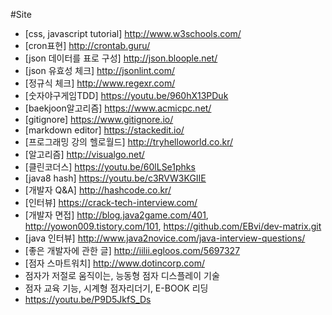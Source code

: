 ﻿#Site

- [css, javascript tutorial] http://www.w3schools.com/
- [cron표현] http://crontab.guru/
- [json 데이터를 표로 구성] http://json.bloople.net/
- [json 유효성 체크] http://jsonlint.com/
- [정규식 체크] http://www.regexr.com/
- [숫자야구게임TDD] https://youtu.be/960hX13PDuk
- [baekjoon알고리즘] https://www.acmicpc.net/
- [gitignore] https://www.gitignore.io/
- [markdown editor] https://stackedit.io/
- [프로그래밍 강의 헬로월드] http://tryhelloworld.co.kr/
- [알고리즘] http://visualgo.net/
- [클린코더스] https://youtu.be/60lLSe1phks
- [java8 hash] https://youtu.be/c3RVW3KGIIE
- [개발자 Q&A] http://hashcode.co.kr/
- [인터뷰] https://crack-tech-interview.com/
- [개발자 면접] http://blog.java2game.com/401, http://yowon009.tistory.com/101, https://github.com/EBvi/dev-matrix.git
- [java 인터뷰] http://www.java2novice.com/java-interview-questions/  
- [좋은 개발자에 관한 글] http://iilii.egloos.com/5697327
- [점자 스마트워치] http://www.dotincorp.com/
 - 점자가 저절로 움직이는, 능동형 점자 디스플레이 기술
 - 점자 교육 기능, 시계형 점자리더기, E-BOOK 리딩
 - https://youtu.be/P9D5JkfS_Ds
